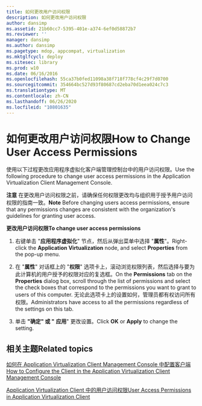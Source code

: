 ```yaml
---
title: 如何更改用户访问权限
description: 如何更改用户访问权限
author: dansimp
ms.assetid: 21b60cc7-5395-401e-a374-6ef0d58872b7
ms.reviewer: ''
manager: dansimp
ms.author: dansimp
ms.pagetype: mdop, appcompat, virtualization
ms.mktglfcycl: deploy
ms.sitesec: library
ms.prod: w10
ms.date: 06/16/2016
ms.openlocfilehash: 55ca37b0fed11098a38f718f778cf4c29f7d0700
ms.sourcegitcommit: 354664bc527d93f80687cd2eba70d1eea024c7c3
ms.translationtype: MT
ms.contentlocale: zh-CN
ms.lasthandoff: 06/26/2020
ms.locfileid: "10801635"
---
```

# <span data-ttu-id="58f66-103">如何更改用户访问权限</span><span class="sxs-lookup"><span data-stu-id="58f66-103">How to Change User Access Permissions</span></span>


<span data-ttu-id="58f66-104">使用以下过程更改应用程序虚拟化客户端管理控制台中的用户访问权限。</span><span class="sxs-lookup"><span data-stu-id="58f66-104">Use the following procedure to change user access permissions in the Application Virtualization Client Management Console.</span></span>

<span data-ttu-id="58f66-105">**注意** 在更改用户访问权限之前，请确保任何权限更改均与组织用于授予用户访问权限的指南一致。</span><span class="sxs-lookup"><span data-stu-id="58f66-105">**Note** Before changing users access permissions, ensure that any permissions changes are consistent with the organization's guidelines for granting user access.</span></span>

 

**<span data-ttu-id="58f66-106">更改用户访问权限</span><span class="sxs-lookup"><span data-stu-id="58f66-106">To change user access permissions</span></span>**

1.  <span data-ttu-id="58f66-107">右键单击 "**应用程序虚拟化**" 节点，然后从弹出菜单中选择 "**属性**"。</span><span class="sxs-lookup"><span data-stu-id="58f66-107">Right-click the **Application Virtualization** node, and select **Properties** from the pop-up menu.</span></span>

2.  <span data-ttu-id="58f66-108">在 "**属性**" 对话框上的 "**权限**" 选项卡上，滚动浏览权限列表，然后选择与要为此计算机的用户授予的权限对应的复选框。</span><span class="sxs-lookup"><span data-stu-id="58f66-108">On the **Permissions** tab on the **Properties** dialog box, scroll through the list of permissions and select the check boxes that correspond to the permissions you want to grant to users of this computer.</span></span> <span data-ttu-id="58f66-109">无论此选项卡上的设置如何，管理员都有权访问所有权限。</span><span class="sxs-lookup"><span data-stu-id="58f66-109">Administrators have access to all the permissions regardless of the settings on this tab.</span></span>

3.  <span data-ttu-id="58f66-110">单击 **"确定" 或 "** **应用**" 更改设置。</span><span class="sxs-lookup"><span data-stu-id="58f66-110">Click **OK** or **Apply** to change the setting.</span></span>

## <span data-ttu-id="58f66-111">相关主题</span><span class="sxs-lookup"><span data-stu-id="58f66-111">Related topics</span></span>


[<span data-ttu-id="58f66-112">如何在 Application Virtualization Client Management Console 中配置客户端</span><span class="sxs-lookup"><span data-stu-id="58f66-112">How to Configure the Client in the Application Virtualization Client Management Console</span></span>](how-to-configure-the-client-in-the-application-virtualization-client-management-console.md)

[<span data-ttu-id="58f66-113">Application Virtualization Client 中的用户访问权限</span><span class="sxs-lookup"><span data-stu-id="58f66-113">User Access Permissions in Application Virtualization Client</span></span>](user-access-permissions-in-application-virtualization-client.md)

 

 





